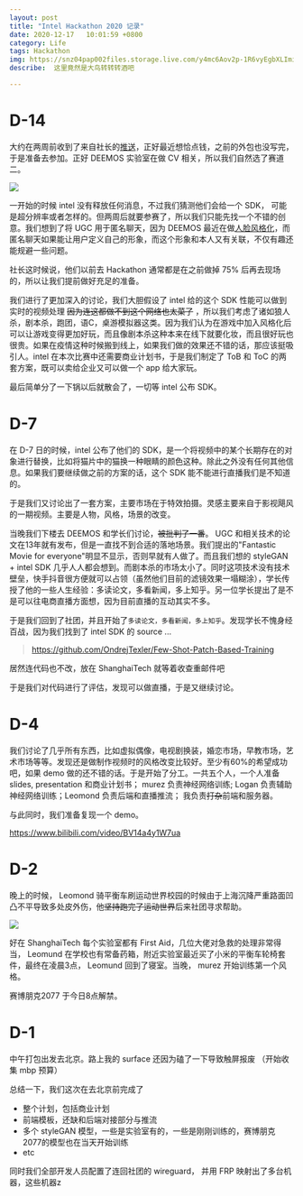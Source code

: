 ```yaml
---
layout: post
title: "Intel Hackathon 2020 记录"
date: 2020-12-17   10:01:59 +0800
category: Life
tags: Hackathon 
img: https://snz04pap002files.storage.live.com/y4mc6Aov2p-1R6vyEgbXLImii73JwqlZo0kxTQPHnN4xWmXuFHnjNlJ2sdAXRTJU8f7T4FA2HkN1KJm-vJRB_pjBmyyB-OJnIv8s1YchRRxUpqZIANBoZtN6QrIUF_ZgmjnDJ0EA3xnp4UeSdivAQpFceuHEBKyxRFsxdFaZD-w6iuxD4Eh9R3X-1g8ACuGndN2?width=1024&height=768&cropmode=none
describe:  这里竟然是大鸟转转转酒吧

---
```


# D-14

大约在两周前收到了来自社长的[推送](https://growthx.mysxl.cn/blog/2020-intel-open-innovation-hackathon)，正好最近想恰点钱，之前的外包也没写完，于是准备去参加。正好 DEEMOS 实验室在做 CV 相关，所以我们自然选了赛道二。

![](https://snz04pap002files.storage.live.com/y4mtcABB9kMXECRJ_GAdeJZK_1CVJSkz3GHQ_swor95mB9ylzSIfpd-dkzCOJgzzAVxobUKY3DbPfDcSE3DvV-ThXLPCUvKolzJdBwD-h3ePzC4Yikt_5ESrpIdQmzqDtyGc--p2dRoP5wfzdArdeXg2RMtiICu3k2FzouF3IhRQWBQ5icNXpUD1X6VliEOb6cz?width=1080&height=708&cropmode=none)

一开始的时候 intel 没有释放任何消息，不过我们猜测他们会给一个 SDK， 可能是超分辨率或者怎样的。但两周后就要参赛了，所以我们只能先找一个不错的创意。我们想到了将 UGC 用于匿名聊天，因为 DEEMOS 最近在做[人脸风格化](https://anome.geekpie.club)，而匿名聊天如果能让用户定义自己的形象，而这个形象和本人又有关联，不仅有趣还能规避一些问题。

社长这时候说，他们以前去 Hackathon 通常都是在之前做掉 75% 后再去现场的，所以让我们提前做好充足的准备。

我们进行了更加深入的讨论，我们大胆假设了 intel 给的这个 SDK 性能可以做到实时的视频处理 <del>因为连这都做不到这个网络也太菜了</del> ，所以我们考虑了诸如狼人杀，剧本杀，跑团，语C，桌游模拟器这类。因为我们认为在游戏中加入风格化后可以让游戏变得更加好玩，而且像剧本杀这种本来在线下就要化妆，而且很好玩也很贵。如果在疫情这种时候搬到线上，如果我们做的效果还不错的话，那应该挺吸引人。intel 在本次比赛中还需要商业计划书，于是我们制定了 ToB 和 ToC 的两套方案，既可以卖给企业又可以做一个 app 给大家玩。

最后简单分了一下锅以后就散会了，一切等 intel 公布 SDK。

# D-7

在 D-7 日的时候，intel 公布了他们的 SDK，是一个将视频中的某个长期存在的对象进行替换，比如将猫片中的猫换一种眼睛的颜色这种。除此之外没有任何其他信息。如果我们要继续做之前的方案的话，这个 SDK 能不能进行直播我们是不知道的。

于是我们又讨论出了一套方案，主要市场在于特效拍摄。灵感主要来自于影视飓风的一期视频。主要是人物，风格，场景的改变。

当晚我们下楼去 DEEMOS 和学长们讨论，<del>被批判了一番</del>。 UGC 和相关技术的论文在13年就有发布，但是一直找不到合适的落地场景。我们提出的"Fantastic Movie for everyone"明显不显示，否则早就有人做了。而且我们想的 styleGAN + intel SDK 几乎人人都会想到。而剧本杀的市场太小了。同时这项技术没有技术壁垒，快手抖音很方便就可以占领（虽然他们目前的滤镜效果一塌糊涂），学长传授了他的一些人生经验：多读论文，多看新闻，多上知乎。另一位学长提出了是不是可以往电商直播方面想，因为目前直播的互动其实不多。

于是我们回到了社团，并且开始了`多读论文，多看新闻，多上知乎`。发现学长不愧身经百战，因为我们找到了 intel SDK 的 source ...

> https://github.com/OndrejTexler/Few-Shot-Patch-Based-Training

居然连代码也不改，放在 ShanghaiTech 就等着收查重邮件吧

于是我们对代码进行了评估，发现可以做直播，于是又继续讨论。

# D-4

我们讨论了几乎所有东西，比如虚拟偶像，电视剧换装，婚恋市场，早教市场，艺术市场等等。发现还是做制作视频时的风格改变比较好。至少有60%的希望成功吧，如果 demo 做的还不错的话。于是开始了分工。一共五个人，一个人准备slides, presentation 和商业计划书； murez 负责神经网络训练; Logan 负责辅助神经网络训练；Leomond 负责后端和直播推流； 我负责<del>打杂</del>前端和服务器。

与此同时，我们准备复现一个 demo。

https://www.bilibili.com/video/BV14a4y1W7ua



# D-2

晚上的时候， Leomond 骑平衡车刷运动世界校园的时候由于上海沉降严重路面凹凸不平导致多处皮外伤，他<del>坚持跑完了运动世界</del>后来社团寻求帮助。

![](https://snz04pap002files.storage.live.com/y4mBVc33ZQPRxLrMEmLWt_9ONBMbz2979OdMKNDNmd57prp_uSGCTY4k8DV5HrtiWYAEgBr3pqGCTAIHVbS6fYl6Qz4KFtVM45wiH6HW5LAtlnqJTaVsxq0DXGebe1Kj01GCb2Y1fve0wNMYFZ6eGk05DSwrbvRDofOJVvra__9_jObxF4oNgIu-ezwLe_rwwcb?width=768&height=1024&cropmode=none)

好在 ShanghaiTech 每个实验室都有 First Aid，几位大佬对急救的处理非常得当， Leomund 在学校也有常备药箱，附近实验室最近买了小米的平衡车轮椅套件，最终在凌晨3点， Leomund 回到了寝室。当晚， murez 开始训练第一个风格。

赛博朋克2077 于今日8点解禁。



# D-1

中午打包出发去北京。路上我的 surface 还因为磕了一下导致触屏报废 （开始收集 mbp 预算）

总结一下，我们这次在去北京前完成了

- 整个计划，包括商业计划
- 前端模板，还缺和后端对接部分与推流
- 多个 styleGAN 模型，一些是实验室有的，一些是刚刚训练的，赛博朋克2077的模型也在当天开始训练
- etc

同时我们全部开发人员配置了连回社团的 wireguard， 并用 FRP 映射出了多台机器，这些机器z